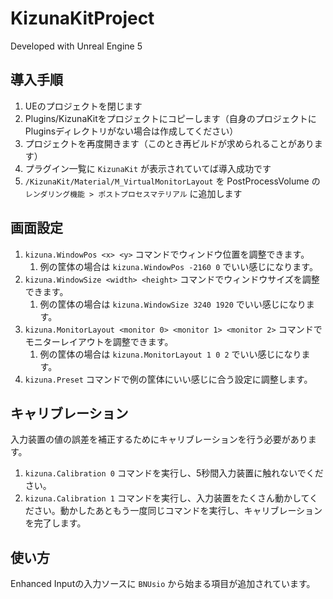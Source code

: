 # KizunaKitProject

Developed with Unreal Engine 5

## 導入手順

1. UEのプロジェクトを閉じます
2. Plugins/KizunaKitをプロジェクトにコピーします（自身のプロジェクトにPluginsディレクトリがない場合は作成してください）
3. プロジェクトを再度開きます（このとき再ビルドが求められることがあります）
4. プラグイン一覧に `KizunaKit` が表示されていてば導入成功です
5. `/KizunaKit/Material/M_VirtualMonitorLayout` を PostProcessVolume の `レンダリング機能 > ポストプロセスマテリアル`
   に追加します

## 画面設定

1. `kizuna.WindowPos <x> <y>` コマンドでウィンドウ位置を調整できます。
    1. 例の筐体の場合は `kizuna.WindowPos -2160 0` でいい感じになります。
2. `kizuna.WindowSize <width> <height>` コマンドでウィンドウサイズを調整できます。
    1. 例の筐体の場合は `kizuna.WindowSize 3240 1920` でいい感じになります。
3. `kizuna.MonitorLayout <monitor 0> <monitor 1> <monitor 2>` コマンドでモニターレイアウトを調整できます。
    1. 例の筐体の場合は `kizuna.MonitorLayout 1 0 2` でいい感じになります。
4. `kizuna.Preset` コマンドで例の筐体にいい感じに合う設定に調整します。

## キャリブレーション

入力装置の値の誤差を補正するためにキャリブレーションを行う必要があります。

1. `kizuna.Calibration 0` コマンドを実行し、5秒間入力装置に触れないでください。
2. `kizuna.Calibration 1` コマンドを実行し、入力装置をたくさん動かしてください。動かしたあともう一度同じコマンドを実行し、キャリブレーションを完了します。

## 使い方

Enhanced Inputの入力ソースに `BNUsio` から始まる項目が追加されています。
